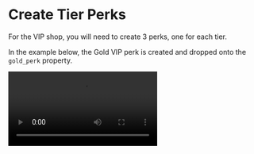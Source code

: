 # Create Tier Perks

For the VIP shop, you will need to create 3 perks, one for each tier.

In the example below, the Gold VIP perk is created and dropped onto the `gold_perk` property.

<video controls>
	<source src="/videos/vip-shop/create_perk.mp4" type="video/mp4">
	Your browser does not support the video tag.
</video>
